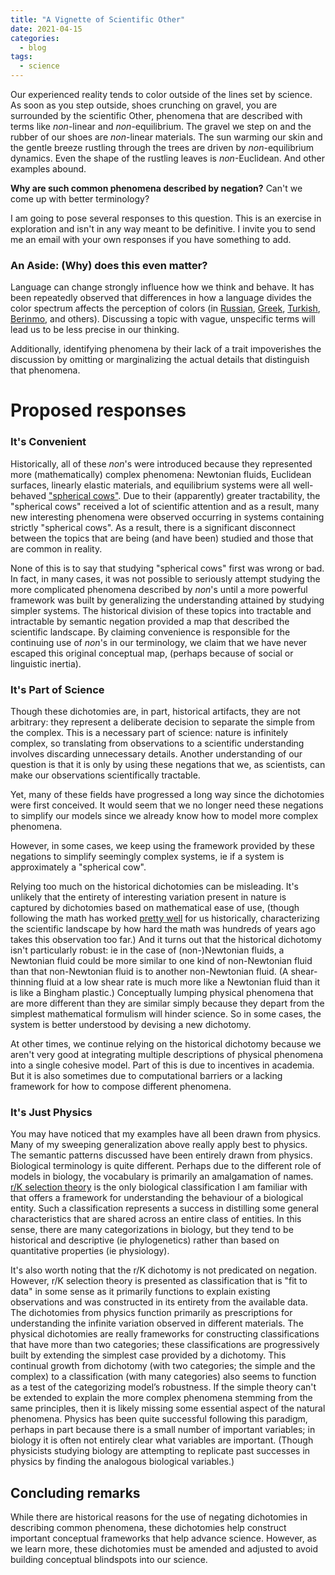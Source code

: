 ```yaml
---
title: "A Vignette of Scientific Other"
date: 2021-04-15
categories:
  - blog
tags:
  - science
---
```


Our experienced reality tends to color outside of the lines set by science. As soon as you step outside, shoes crunching on gravel, you are surrounded by the scientific Other, phenomena that are described with terms like _non_-linear and _non_-equilibrium. The gravel we step on and the rubber of our shoes are _non_-linear materials. The sun warming our skin and the gentle breeze rustling through the trees are driven by _non_-equilibrium dynamics. Even the shape of the rustling leaves is _non_-Euclidean. And other examples abound.

**Why are such common phenomena described by negation?** Can\'t we come up with better terminology? 

I am going to pose several responses to this question. This is an exercise in exploration and isn\'t in any way meant to be definitive. I invite you to send me an email with your own responses if you have something to add. 

### An Aside: (Why) does this even matter?

Language can change strongly influence how we think and behave. It has been repeatedly observed that differences in how a language divides the color spectrum affects the perception of colors (in [Russian](https://doi.org/10.1073/pnas.0701644104 "Russian"), [Greek](https://doi.org/10.1017/S136672890800388X "Greek"), [Turkish](http://dx.doi.org/10.1515/ling.1998.36.5.919 "Turkish"), [Berinmo](https://www.nature.com/articles/18335 "Berinmo"), and others). Discussing a topic with vague, unspecific terms will lead us to be less precise in our thinking. 

Additionally, identifying phenomena by their lack of a trait impoverishes the discussion by omitting or marginalizing the actual details that distinguish that phenomena. 

# Proposed responses

### It\'s Convenient

Historically, all of these _non_\'s were introduced because they represented more (mathematically) complex phenomena: Newtonian fluids, Euclidean surfaces, linearly elastic materials, and equilibrium systems were all well-behaved [\"spherical cows\"]( https://en.wikipedia.org/wiki/Spherical_cow). Due to their (apparently) greater tractability, the \"spherical cows\" received a lot of scientific attention and as a result, many new interesting phenomena were observed occurring in systems containing strictly \"spherical cows\". As a result, there is a significant disconnect between the topics that are being (and have been) studied and those that are common in reality. 

None of this is to say that studying \"spherical cows\" first was wrong or bad. In fact, in many cases, it was not possible to seriously attempt studying the more complicated phenomena described by _non_\'s until a more powerful framework was built by generalizing the understanding attained by studying simpler systems.
The historical division of these topics into tractable and intractable by semantic negation provided a map that described the scientific landscape. By claiming convenience is responsible for the continuing use of _non_\'s in our terminology, we claim that we have never escaped this original conceptual map, (perhaps because of social or linguistic inertia).

### It\'s Part of Science

Though these dichotomies are, in part, historical artifacts, they are not arbitrary: they represent a deliberate decision to separate the simple from the complex. This is a necessary part of science: nature is infinitely complex, so translating from observations to a scientific understanding involves discarding unnecessary details. Another understanding of our question is that it is only by using these negations that we, as scientists, can make our observations scientifically tractable. 

Yet, many of these fields have progressed a long way since the dichotomies were first conceived. It would seem that we no longer need these negations to simplify our models since we already know how to model more complex phenomena. 

However, in some cases, we keep using the framework provided by these negations to simplify seemingly complex systems, ie if a system is approximately a \"spherical cow\".

Relying too much on the historical dichotomies can be misleading. It\'s unlikely that the entirety of interesting variation present in nature is captured by dichotomies based on mathematical ease of use, (though following the math has worked [pretty well]( https://en.wikipedia.org/wiki/The_Unreasonable_Effectiveness_of_Mathematics_in_the_Natural_Sciences) for us historically, characterizing the scientific landscape by how hard the math was hundreds of years ago takes this observation too far.) And it turns out that the historical dichotomy isn\'t particularly robust: ie in the case of (non-)Newtonian fluids, a Newtonian fluid could be more similar to one kind of non-Newtonian fluid than that non-Newtonian fluid is to another non-Newtonian fluid. (A shear-thinning fluid at a low shear rate is much more like a Newtonian fluid than it is like a Bingham plastic.) Conceptually lumping physical phenomena that are more different than they are similar simply because they depart from the simplest mathematical formulism will hinder science. So in some cases, the system is better understood by devising a new dichotomy.

At other times, we continue relying on the historical dichotomy because we aren\'t very good at integrating multiple descriptions of physical phenomena into a single cohesive model. Part of this is due to incentives in academia. But it is also sometimes due to computational barriers or a lacking framework for how to compose different phenomena.

### It\'s Just Physics

You may have noticed that my examples have all been drawn from physics. Many of my sweeping generalization above really apply best to physics. The semantic patterns discussed have been entirely drawn from physics. Biological terminology is quite different. Perhaps due to the different role of models in biology, the vocabulary is primarily an amalgamation of names. [r/K selection theory]( https://en.wikipedia.org/wiki/R/K_selection_theory) is the only biological classification I am familiar with that offers a framework for understanding the behaviour of a biological entity. Such a classification represents a success in distilling some general characteristics that are shared across an entire class of entities. In this sense, there are many categorizations in biology, but they tend to be historical and descriptive (ie phylogenetics) rather than based on quantitative properties (ie physiology). 

It\'s also worth noting that the r/K dichotomy is not predicated on negation. However, r/K selection theory is presented as classification that is \"fit to data\" in some sense as it primarily functions to explain existing observations and was constructed in its entirety from the available data. The dichotomies from physics function primarily as prescriptions for understanding the infinite variation observed in different materials. The physical dichotomies are really frameworks for constructing classifications that have more than two categories; these classifications are progressively built by extending the simplest case provided by a dichotomy. This continual growth from dichotomy (with two categories; the simple and the complex) to a classification (with many categories) also seems to function as a test of the categorizing model’s robustness. If the simple theory can\'t be extended to explain the more complex phenomena stemming from the same principles, then it is likely missing some essential aspect of the natural phenomena. Physics has been quite successful following this paradigm, perhaps in part because there is a small number of important variables; in biology it is often not entirely clear what variables are important. (Though physicists studying biology are attempting to replicate past successes in physics by finding the analogous biological variables.)


## Concluding remarks

While there are historical reasons for the use of negating dichotomies in describing common phenomena, these dichotomies help construct important conceptual frameworks that help advance science. However, as we learn more, these dichotomies must be amended and adjusted to avoid building conceptual blindspots into our science.
